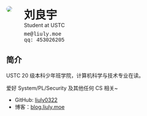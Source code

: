 <div style="display: flex; line-height: initial">
    <div style="max-width: 100px">
        <img style="border-radius:50%" src="https://q2.qlogo.cn/headimg_dl?dst_uin=453026205&spec=100">
    </div>
    <div style="padding-left: 2rem; display: flex; flex-direction: column">
        <div style="font-size: 1.85rem; font-weight: 600">刘良宇</div>
        <div style="margin-bottom: 0.5rem">Student at USTC</div>
        <div style="font-family: Courier New,Courier,monospace;">
            <div>me@liuly.moe</div>
            <div>qq: 453026205</div>
        </div>
    </div>
</div>

## 简介

USTC 20 级本科少年班学院，计算机科学与技术专业在读。

爱好 System/PL/Security 及其他任何 CS 相关~

- GitHub: [liuly0322](https://github.com/liuly0322)
- 博客：[blog.liuly.moe](https://blog.liuly.moe)

<script setup>
import { generateCounterImage, fetchBusuanziCounter } from 'moe-counter-busuanzi'
import { onMounted } from 'vue'

onMounted(async () => {
  const busuanziResult = await fetchBusuanziCounter();
  const counterSVGString = generateCounterImage(busuanziResult.page_pv);
  document.getElementById("counter").innerHTML = counterSVGString;
})
</script>

<div id="counter">
</div>
